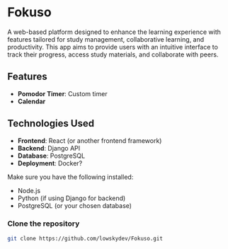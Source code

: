 # Fokuso

 A web-based platform designed to enhance the learning experience with features tailored for study management, collaborative learning, and productivity. This app aims to provide users with an intuitive interface to track their progress, access study materials, and collaborate with peers.
 
 ## Features
 - **Pomodor Timer**: Custom timer
 - **Calendar**
 
 ## Technologies Used
 
 - **Frontend**: React (or another frontend framework)
 - **Backend**: Django API
 - **Database**: PostgreSQL 
 - **Deployment**: Docker?
 
 Make sure you have the following installed:
 
 - Node.js
 - Python (if using Django for backend)
 - PostgreSQL (or your chosen database)
 
 ### Clone the repository
 
 ```bash
 git clone https://github.com/lowskydev/Fokuso.git
